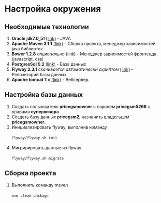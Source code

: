 Настройка окружения
===================

Необходимые технологии
----------------------
1. **Oracle jdk7.0_51** [(link)](http://www.oracle.com/technetwork/java/javase/downloads/jdk7-downloads-1880260.html) - JAVA
2. **Apache Maven 3.1.1** [(link)](http://maven.apache.org/download.cgi) - Сборка проекта, менеджер зависимостей java библиотек
3. **Bower 1.2.8** *опционально* [(link)](http://bower.io/) - Менеджер зависимостей фронтенда (javascript, css)
4. **PostgresSql 9.2** [(link)](http://www.postgresql.org/download/) - База данных
5. **Flyway 2.3.1** *скачивается автоматически скриптом* [(link)](http://flywaydb.org/getstarted/download.html) - Репозиторий базы данных.
6. **Apache tomcat 7.x** [(link)](http://tomcat.apache.org/download-70.cgi) - Вебсервер.

Настройка базы данных
----------------------
1. Создать пользователя **pricegsmowner** с паролем **pricegsm5266** с правами **супервизора**
2. Создать базу данных **pricegsm2**, назначить владельцем **pricegsmowner**.
3. Инициализировать flyway, выполнив команду <br/><br/>
`flyway/flyway.sh init`
<br/><br/>
4. Мигририровать данные из flyway <br/><br/>
`flyway/flyway.sh migrate`

Сборка проекта
--------------

1. Выполнить команду maven <br/><br/>
`mvn clean package`
<br/><br/>
